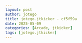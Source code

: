 ```yaml
---
layout: post
author: jotego
title: jotego.jtkicker - cf5f59a
date: 2025-05-09
categories: [Arcade, jtkicker]
tags: [jotego.jtkicker]
---
```


